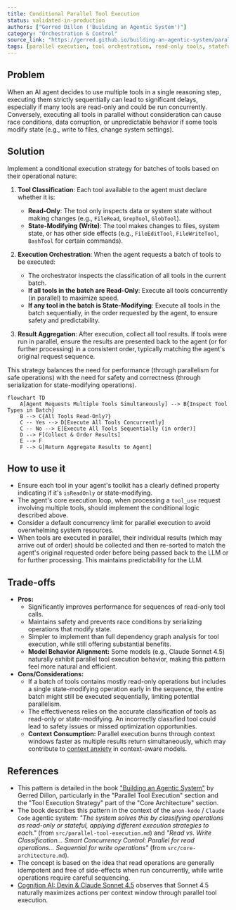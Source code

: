 ```yaml
---
title: Conditional Parallel Tool Execution
status: validated-in-production
authors: ["Gerred Dillon ('Building an Agentic System')"]
category: "Orchestration & Control"
source_link: "https://gerred.github.io/building-an-agentic-system/parallel-tool-execution.html" # Assumes this page details the pattern
tags: [parallel execution, tool orchestration, read-only tools, stateful tools, agent efficiency, agent safety, concurrency control, task scheduling]
---
```


## Problem

When an AI agent decides to use multiple tools in a single reasoning step, executing them strictly sequentially can lead to significant delays, especially if many tools are read-only and could be run concurrently. Conversely, executing all tools in parallel without consideration can cause race conditions, data corruption, or unpredictable behavior if some tools modify state (e.g., write to files, change system settings).

## Solution

Implement a conditional execution strategy for batches of tools based on their operational nature:

1.  **Tool Classification**: Each tool available to the agent must declare whether it is:
    *   **Read-Only**: The tool only inspects data or system state without making changes (e.g., `FileRead`, `GrepTool`, `GlobTool`).
    *   **State-Modifying (Write)**: The tool makes changes to files, system state, or has other side effects (e.g., `FileEditTool`, `FileWriteTool`, `BashTool` for certain commands).

2.  **Execution Orchestration**: When the agent requests a batch of tools to be executed:
    *   The orchestrator inspects the classification of all tools in the current batch.
    *   **If all tools in the batch are Read-Only**: Execute all tools concurrently (in parallel) to maximize speed.
    *   **If any tool in the batch is State-Modifying**: Execute all tools in the batch sequentially, in the order requested by the agent, to ensure safety and predictability.

3.  **Result Aggregation**: After execution, collect all tool results. If tools were run in parallel, ensure the results are presented back to the agent (or for further processing) in a consistent order, typically matching the agent's original request sequence.

This strategy balances the need for performance (through parallelism for safe operations) with the need for safety and correctness (through serialization for state-modifying operations).

```mermaid
flowchart TD
    A[Agent Requests Multiple Tools Simultaneously] --> B{Inspect Tool Types in Batch}
    B --> C{All Tools Read-Only?}
    C -- Yes --> D[Execute All Tools Concurrently]
    C -- No --> E[Execute All Tools Sequentially (in order)]
    D --> F[Collect & Order Results]
    E --> F
    F --> G[Return Aggregate Results to Agent]
```

## How to use it

-   Ensure each tool in your agent's toolkit has a clearly defined property indicating if it's `isReadOnly` or state-modifying.
-   The agent's core execution loop, when processing a `tool_use` request involving multiple tools, should implement the conditional logic described above.
-   Consider a default concurrency limit for parallel execution to avoid overwhelming system resources.
-   When tools are executed in parallel, their individual results (which may arrive out of order) should be collected and then re-sorted to match the agent's original requested order before being passed back to the LLM or for further processing. This maintains predictability for the LLM.

## Trade-offs

-   **Pros:**
    -   Significantly improves performance for sequences of read-only tool calls.
    -   Maintains safety and prevents race conditions by serializing operations that modify state.
    -   Simpler to implement than full dependency graph analysis for tool execution, while still offering substantial benefits.
    -   **Model Behavior Alignment:** Some models (e.g., Claude Sonnet 4.5) naturally exhibit parallel tool execution behavior, making this pattern feel more natural and efficient.
-   **Cons/Considerations:**
    -   If a batch of tools contains mostly read-only operations but includes a single state-modifying operation early in the sequence, the entire batch might still be executed sequentially, limiting potential parallelism.
    -   The effectiveness relies on the accurate classification of tools as read-only or state-modifying. An incorrectly classified tool could lead to safety issues or missed optimization opportunities.
    -   **Context Consumption:** Parallel execution burns through context windows faster as multiple results return simultaneously, which may contribute to [context anxiety](context-window-anxiety-management.md) in context-aware models.

## References

-   This pattern is detailed in the book ["Building an Agentic System"](https://gerred.github.io/building-an-agentic-system/) by Gerred Dillon, particularly in the "Parallel Tool Execution" section and the "Tool Execution Strategy" part of the "Core Architecture" section.
-   The book describes this pattern in the context of the `anon-kode` / `Claude Code` agentic system: *"The system solves this by classifying operations as read-only or stateful, applying different execution strategies to each."* (from `src/parallel-tool-execution.md`) and *"Read vs. Write Classification... Smart Concurrency Control: Parallel for read operations... Sequential for write operations"* (from `src/core-architecture.md`).
-   The concept is based on the idea that read operations are generally idempotent and free of side-effects when run concurrently, while write operations require careful sequencing.
-   [Cognition AI: Devin & Claude Sonnet 4.5](https://cognition.ai/blog/devin-sonnet-4-5-lessons-and-challenges) observes that Sonnet 4.5 naturally maximizes actions per context window through parallel tool execution.